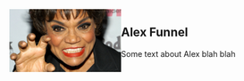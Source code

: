 <img align="left" width="200" src=assets/img/blaj.jpg />

## Alex Funnel
Some text about Alex blah blah





